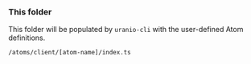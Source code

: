 ### This folder

This folder will be populated by `uranio-cli` with the user-defined Atom definitions.

```
/atoms/client/[atom-name]/index.ts
```
